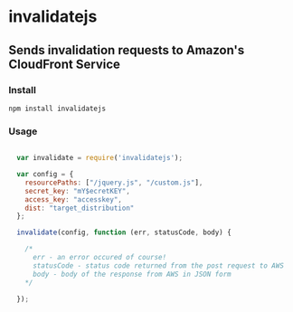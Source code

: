 # invalidatejs

## Sends invalidation requests to Amazon's CloudFront Service


### Install
```
npm install invalidatejs
```

### Usage
```javascript

  var invalidate = require('invalidatejs');

  var config = {
    resourcePaths: ["/jquery.js", "/custom.js"],
    secret_key: "mY$ecretKEY",
    access_key: "accesskey",
    dist: "target_distribution"
  };

  invalidate(config, function (err, statusCode, body) {

    /*
      err - an error occured of course!
      statusCode - status code returned from the post request to AWS
      body - body of the response from AWS in JSON form
    */

  });

```